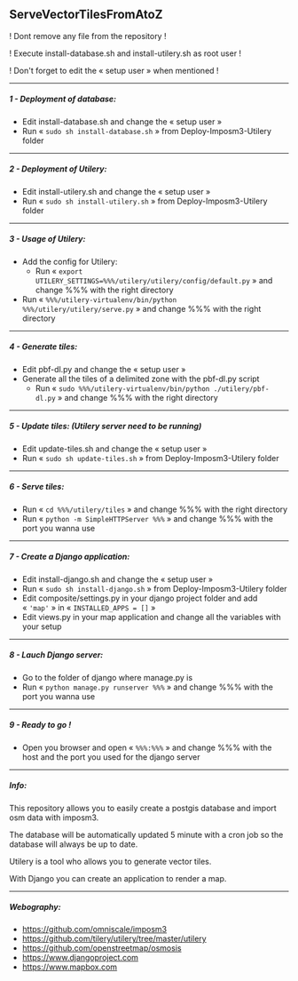 ## ServeVectorTilesFromAtoZ

! Dont remove any file from the repository !

! Execute install-database.sh and install-utilery.sh as root user !

! Don't forget to edit the « setup user » when mentioned !

---

##### 1 - Deployment of database:

- Edit install-database.sh and change the « setup user »
- Run « `sudo sh install-database.sh` » from Deploy-Imposm3-Utilery folder

---

##### 2 - Deployment of Utilery:

- Edit install-utilery.sh and change the « setup user »
- Run « `sudo sh install-utilery.sh` » from Deploy-Imposm3-Utilery folder

---

##### 3 - Usage of Utilery:

- Add the config for Utilery:
    - Run « `export UTILERY_SETTINGS=%%%/utilery/utilery/config/default.py` » and change %%% with the right directory
- Run « `%%%/utilery-virtualenv/bin/python %%%/utilery/utilery/serve.py` » and change %%% with the right directory

---

##### 4 - Generate tiles:

- Edit pbf-dl.py and change the « setup user »
- Generate all the tiles of a delimited zone with the pbf-dl.py script
    - Run « `sudo %%%/utilery-virtualenv/bin/python ./utilery/pbf-dl.py` » and change %%% with the right directory

---

##### 5 - Update tiles: (Utilery server need to be running)

- Edit update-tiles.sh and change the « setup user »
- Run « `sudo sh update-tiles.sh` » from Deploy-Imposm3-Utilery folder

---

##### 6 - Serve tiles:

- Run « `cd %%%/utilery/tiles` » and change %%% with the right directory
- Run « `python -m SimpleHTTPServer %%%` » and change %%% with the port you wanna use

---

##### 7 - Create a Django application:

- Edit install-django.sh and change the « setup user »
- Run « `sudo sh install-django.sh` » from Deploy-Imposm3-Utilery folder
- Edit composite/settings.py in your django project folder and add « `'map'` » in « `INSTALLED_APPS = []` »
- Edit views.py in your map application and change all the variables with your setup

---

##### 8 - Lauch Django server:

- Go to the folder of django where manage.py is
- Run « `python manage.py runserver %%%` » and change %%% with the port you wanna use

---

##### 9 - Ready to go !

- Open you browser and open « `%%%:%%%` » and change %%% with the host and the port you used for the django server

---

##### Info:

This repository allows you to easily create a postgis database and import osm data with imposm3.

The database will be automatically updated 5 minute with a cron job so the database will always be up to date.

Utilery is a tool who allows you to generate vector tiles.

With Django you can create an application to render a map.

---

##### Webography:

- https://github.com/omniscale/imposm3
- https://github.com/tilery/utilery/tree/master/utilery
- https://github.com/openstreetmap/osmosis
- https://www.djangoproject.com
- https://www.mapbox.com
